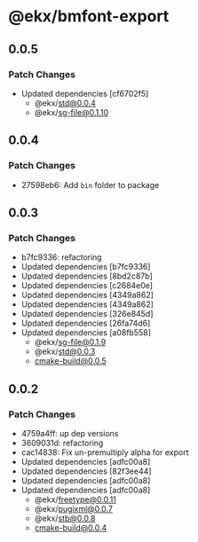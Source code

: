 # @ekx/bmfont-export

## 0.0.5

### Patch Changes

- Updated dependencies [cf6702f5]
  - @ekx/std@0.0.4
  - @ekx/sg-file@0.1.10

## 0.0.4

### Patch Changes

- 27598eb6: Add `bin` folder to package

## 0.0.3

### Patch Changes

- b7fc9336: refactoring
- Updated dependencies [b7fc9336]
- Updated dependencies [8bd2c87b]
- Updated dependencies [c2684e0e]
- Updated dependencies [4349a862]
- Updated dependencies [4349a862]
- Updated dependencies [326e845d]
- Updated dependencies [26fa74d6]
- Updated dependencies [a08fb558]
  - @ekx/sg-file@0.1.9
  - @ekx/std@0.0.3
  - cmake-build@0.0.5

## 0.0.2

### Patch Changes

- 4759a4ff: up dep versions
- 3609031d: refactoring
- cac14838: Fix un-premultiply alpha for export
- Updated dependencies [adfc00a8]
- Updated dependencies [82f3ee44]
- Updated dependencies [adfc00a8]
- Updated dependencies [adfc00a8]
  - @ekx/freetype@0.0.11
  - @ekx/pugixml@0.0.7
  - @ekx/stb@0.0.8
  - cmake-build@0.0.4
